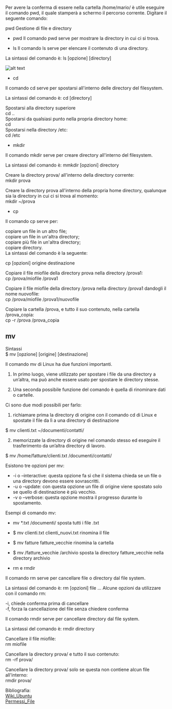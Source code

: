 

Per avere la conferma di essere nella cartella /home/mario/ è utile eseguire il comando pwd, il quale stamperà a schermo il percorso corrente. Digitare il seguente comando:

pwd
Gestione di file e directory

* pwd
Il comando pwd serve per mostrare la directory in cui ci si trova.

* ls
Il comando ls serve per elencare il contenuto di una directory.

La sintassi del comando è:  ls [opzione] [directory]

![alt text](../Images/Opzioni_ls.JPG)

* cd

Il comando cd serve per spostarsi all'interno delle directory del filesystem.

La sintassi del comando è:  cd [directory]

Spostarsi alla directory superiore<br>
cd ..<br>
Spostarsi da qualsiasi punto nella propria directory home:<br>
cd<br>
Spostarsi nella directory /etc:<br>
cd /etc

* mkdir

Il comando mkdir serve per creare directory all'interno del filesystem.

La sintassi del comando è: mmkdir [opzioni] directory

Creare la directory prova/ all'interno della directory corrente:<br>
mkdir prova

Creare la directory prova all'interno della propria home directory, qualunque sia la directory in cui ci si trova al momento:<br>
mkdir ~/prova

* cp

Il comando cp serve per:

copiare un file in un altro file;<br>
copiare un file in un'altra directory;<br>
copiare più file in un'altra directory;<br>
copiare directory.<br>
La sintassi del comando è la seguente:

cp [opzioni] origine destinazione

Copiare il file miofile della directory prova nella directory /prova1:<br>
cp /prova/miofile /prova1

Copiare il file miofile della directory /prova nella directory /prova1 dandogli il nome nuovofile:<br>
cp /prova/miofile /prova1/nuovofile

Copiare la cartella /prova, e tutto il suo contenuto, nella cartella /prova_copia:<br>
cp -r /prova /prova_copia

## mv

Sintassi<br>
$ mv [opzione] [origine] [destinazione]

Il comando mv di Linux ha due funzioni importanti. 

 1) In primo luogo, viene utilizzato per spostare i file da una directory a un’altra, ma può anche essere usato per spostare le directory stesse. 
 
 2) Una seconda possibile funzione del comando è quella di rinominare dati o cartelle. 

  Ci sono due modi possibili per farlo:

  1)  richiamare prima la directory di origine con il comando cd di Linux e spostate il file da lì a una directory di destinazione 

  $ mv clienti.txt ~/documenti/contatti/


  2)  memorizzate la directory di origine nel comando stesso ed eseguire il trasferimento da un’altra directory di lavoro.

  $ mv /home/fatture/clienti.txt /documenti/contatti/

  Esistono tre opzioni per mv:

 * -i o –interactive: questa opzione fa sì che il sistema chieda se un file o una directory devono essere sovrascritti.
* -u o –update: con questa opzione un file di origine viene spostato solo se quello di destinazione è più vecchio.
* -v o –verbose: questa opzione mostra il progresso durante lo spostamento.

Esempi di comando mv:

* mv *.txt /documenti/  sposta tutti i file .txt

* $ mv clienti.txt clienti_nuovi.txt rinomina il file

* $ mv fatture fatture_vecchie rinomina la cartella

* $ mv /fatture_vecchie /archivio  sposta la directory fatture_vecchie nella directory archivio


* rm e rmdir

Il comando rm serve per cancellare file o directory dal file system.

La sintassi del comando è: rm [opzioni] file ...
Alcune opzioni da utilizzare con il comando rm:

-i, chiede conferma prima di cancellare<br>
-f, forza la cancellazione del file senza chiedere conferma


Il comando rmdir serve per cancellare directory dal file system.

La sintassi del comando è: rmdir directory

Cancellare il file miofile:<br>
rm miofile

Cancellare la directory prova/ e tutto il suo contenuto:<br>
rm -rf prova/

Cancellare la directory prova/ solo se questa non contiene alcun file all'interno:<br>
rmdir prova/



Bibliografia:<br>
[Wiki_Ubuntu](https://wiki.ubuntu-it.org/AmministrazioneSistema/ComandiBase)<br>
[Permessi_File](https://wiki.ubuntu-it.org/AmministrazioneSistema/PermessiFile#chmod)